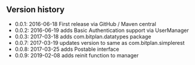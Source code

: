 ## Version history
* 0.0.1: 2016-06-18 First release via GitHub / Maven central
* 0.0.2: 2016-06-19 adds Basic Authentication support via UserManager
* 0.0.3: 2017-03-18 adds com.bitplan.datatypes package
* 0.0.7: 2017-03-19 updates version to same as com.bitplan.simplerest
* 0.0.8: 2017-03-25 adds Postable interface
* 0.0.9: 2019-02-08 adds reinit function to manager
